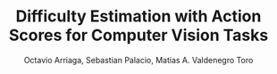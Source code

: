 ---
paperId: 10
author: Octavio Arriaga, Sebastian Palacio, Matias A. Valdenegro Toro
publicationauthor: Valdenegro Toro, M. A. et al.
title: Difficulty Estimation with Action Scores for Computer Vision Tasks
pdf: Matias_Valdenegro.pdf
poster: Matias_Valdenegro.png
alt: --
type: Poster
topic: Computer Vision Theory
subtopic: Representation Learning
link: https://research.latinxinai.org/papers/cvpr/2023/pdf/Matias_Valdenegro.pdf
conference: cvpr
year: 2023
tags: cvpr-2023-pp
location: Vancouver, Canada
---